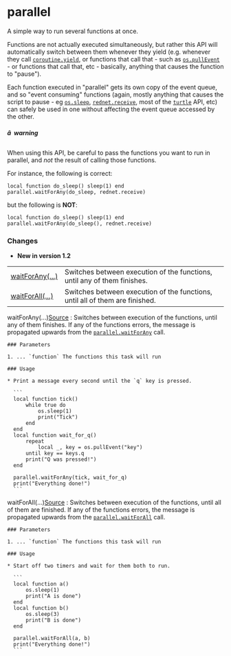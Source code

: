 # parallel

A simple way to run several functions at once.

Functions are not actually executed simultaneously, but rather this API will
automatically switch between them whenever they yield (e.g. whenever they call
[`coroutine.yield`](https://www.lua.org/manual/5.1/manual.html#pdf-coroutine.yield), or functions that call that - such as [`os.pullEvent`](os.html#v:pullEvent) - or
functions that call that, etc - basically, anything that causes the function
to "pause").

Each function executed in "parallel" gets its own copy of the event queue,
and so "event consuming" functions (again, mostly anything that causes the
script to pause - eg [`os.sleep`](os.html#v:sleep), [`rednet.receive`](rednet.html#v:receive), most of the [`turtle`](turtle.html) API,
etc) can safely be used in one without affecting the event queue accessed by
the other.

##### â  warning

When using this API, be careful to pass the functions you want to run in
parallel, and *not* the result of calling those functions.

For instance, the following is correct:

```
local function do_sleep() sleep(1) end
parallel.waitForAny(do_sleep, rednet.receive)
```

but the following is **NOT**:

```
local function do_sleep() sleep(1) end
parallel.waitForAny(do_sleep(), rednet.receive)
```

### Changes

* **New in version 1.2**

|  |  |
| --- | --- |
| [waitForAny(...)](#v:waitForAny) | Switches between execution of the functions, until any of them finishes. |
| [waitForAll(...)](#v:waitForAll) | Switches between execution of the functions, until all of them are finished. |

waitForAny(...)[Source](https://github.com/cc-tweaked/CC-Tweaked/blob/9c0ce27ce6ac568ecdff2a369cf517cb9431279f/projects/core/src/main/resources/data/computercraft/lua/rom/apis/parallel.lua#L117)
:   Switches between execution of the functions, until any of them
    finishes. If any of the functions errors, the message is propagated upwards
    from the [`parallel.waitForAny`](parallel.html#v:waitForAny) call.

    ### Parameters

    1. ... `function` The functions this task will run

    ### Usage

    * Print a message every second until the `q` key is pressed.

      ```
      local function tick()
          while true do
              os.sleep(1)
              print("Tick")
          end
      end
      local function wait_for_q()
          repeat
              local _, key = os.pullEvent("key")
          until key == keys.q
          print("Q was pressed!")
      end

      parallel.waitForAny(tick, wait_for_q)
      print("Everything done!")
      ```

waitForAll(...)[Source](https://github.com/cc-tweaked/CC-Tweaked/blob/9c0ce27ce6ac568ecdff2a369cf517cb9431279f/projects/core/src/main/resources/data/computercraft/lua/rom/apis/parallel.lua#L141)
:   Switches between execution of the functions, until all of them are
    finished. If any of the functions errors, the message is propagated upwards
    from the [`parallel.waitForAll`](parallel.html#v:waitForAll) call.

    ### Parameters

    1. ... `function` The functions this task will run

    ### Usage

    * Start off two timers and wait for them both to run.

      ```
      local function a()
          os.sleep(1)
          print("A is done")
      end
      local function b()
          os.sleep(3)
          print("B is done")
      end

      parallel.waitForAll(a, b)
      print("Everything done!")
      ```